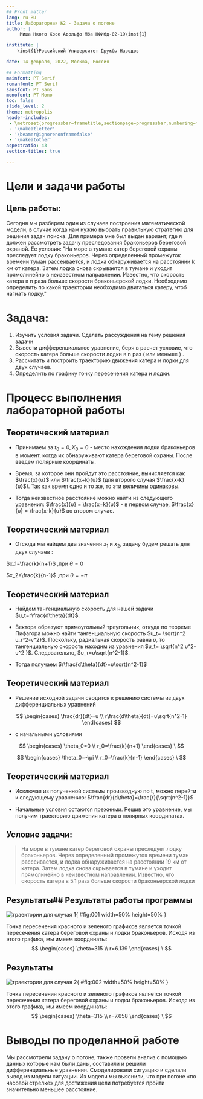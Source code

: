 ```yaml
---
## Front matter
lang: ru-RU
title: Лабораторная №2 - Задача о погоне
author: |
	 Миша Нкого Хосе Адольфо Мба НФИбд-02-19\inst{1}

institute: |
	\inst{1}Российский Университет Дружбы Народов

date: 14 февраля, 2022, Москва, Россия

## Formatting
mainfont: PT Serif
romanfont: PT Serif
sansfont: PT Sans
monofont: PT Mono
toc: false
slide_level: 2
theme: metropolis
header-includes: 
 - \metroset{progressbar=frametitle,sectionpage=progressbar,numbering=fraction}
 - '\makeatletter'
 - '\beamer@ignorenonframefalse'
 - '\makeatother'
aspectratio: 43
section-titles: true

---
```


# Цели и задачи работы

## Цель работы:

Сегодня мы разберем один из случаев построения математической модели, в случае когда нам нужно выбрать правильную стратегию для решения задач поиска. 
Для примера мне был выдан вариант, где я должен рассмотреть задачу преследования браконьеров береговой охраной. Ее условия: "На море в тумане катер береговой охраны преследует лодку браконьеров. Через определенный промежуток времени туман рассеивается, и лодка обнаруживается на расстоянии k км от катера. Затем лодка снова скрывается в тумане и уходит прямолинейно в неизвестном направлении. Известно, что скорость катера в n раза больше скорости браконьерской лодки. 
Необходимо определить по какой траектории необходимо двигаться катеру, чтоб нагнать лодку." 

# Задача:

1. Изучить условия задачи. Сделать рассуждения на тему решения задачи
2. Вывести дифференциальное уравнение, беря в расчет условие, что скорость катера больше скорости лодки в n раз ( или меньше ) .
2. Рассчитать и построить траекторию движения катера и лодки для двух случаев. 
3. Определить по графику точку пересечения катера и лодки.


# Процесс выполнения лабораторной работы

## Теоретический материал 

* Принимаем за $t_0=0, X_0=0$  - место нахождения лодки браконьеров в момент, когда их обнаруживают катера береговой охраны. После введем полярные координаты.

* Время, за которое они пройдут это расстояние, вычисляется как $\frac{x}{υ}$ или $\frac{x+k}{υ}$ (для второго случая $\frac{x-k}{υ}$).  Так как время одно и то же, то эти величины одинаковы. 

* Тогда неизвестное расстояние можно найти из следующего уравнения:  $\frac{x}{υ} = \frac{x+k}{υ}$ - в первом случае, $\frac{x}{υ} =  \frac{x-k}{υ}$ во втором случае.


## Теоретический материал 

* Отсюда мы найдем два значения $x_1$ и $x_2$, задачу будем решать для двух случаев : 

$x_1=\frac{k}{n+1}$ ,при $\theta=0$

$x_2=\frac{k}{n-1}$ ,при $\theta=-\pi$

## Теоретический материал 

* Найдем тангенциальную скорость для нашей задачи $υ_t=r\frac{d\theta}{dt}$.
* Вектора образуют прямоугольный треугольник, откуда по теореме Пифагора можно найти тангенциальную скорость $υ_t= \sqrt{n^2 υ_r^2-v^2}$. Поскольку, радиальная скорость равна $υ$, то тангенциальную скорость находим из уравнения $υ_t= \sqrt{n^2 υ^2-υ^2 }$. Следовательно, $υ_τ=υ\sqrt{n^2-1}$.

* Тогда получаем $r\frac{d\theta}{dt}=υ\sqrt{n^2-1}$

## Теоретический материал 

* Решение исходной задачи сводится к решению системы из двух дифференциальных уравнений 

$$
 \begin{cases}
   \frac{dr}{dt}=υ
	\\   
	r\frac{d\theta}{dt}=υ\sqrt{n^2-1}
 \end{cases}
$$

* с начальными условиями

$$
 \begin{cases}
   \theta_0=0
   \\
	r_0=\frac{k}{n+1}
 \end{cases}
\
$$

$$
 \begin{cases}
   \theta_0=-\pi
   \\
	r_0=\frac{k}{n-1}
 \end{cases}
\
$$

## Теоретический материал 

* Исключая из полученной системы производную по t, можно перейти к следующему уравнению: $\frac{dr}{d\theta}=\frac{r}{\sqrt{n^2-1}}$

* Начальные условия остаются прежними. Решив это уравнение, мы получим траекторию движения катера в полярных координатах. 

## Условие задачи:

> На море в тумане катер береговой охраны преследует лодку браконьеров.
Через определенный промежуток времени туман рассеивается, и лодка обнаруживается на расстоянии 19 км от катера. 
Затем лодка снова скрывается в тумане и уходит прямолинейно в неизвестном направлении. 
Известно, что скорость катера в 5.1 раза больше скорости браконьерской лодки

## Результаты## Результаты работы программы

![траектории для случая 1](image/01.png){ #fig:001 width=50% height=50% }

Точка пересечения красного и зеленого графиков является точкой пересечения катера береговой охраны и лодки браконьеров. Исходя из этого графика, мы имеем координаты: 
$$
 \begin{cases}
   \theta=315
   \\
	r=6.139
 \end{cases}
\
$$

## Результаты

![траектории для случая 2](image/02.png){ #fig:002 width=50% height=50% }

Точка пересечения красного и зеленого графиков является точкой пересечения катера береговой охраны и лодки браконьеров. Исходя из этого графика, мы имеем координаты: 
$$
 \begin{cases}
   \theta=315
   \\
	r=7.658
 \end{cases}
\
$$


# Выводы по проделанной работе

Мы рассмотрели задачу о погоне, также провели анализ с помощью данных которые нам были даны, составили и решили дифференциальные уравнения. Смоделировали ситуацию и сделали вывод из модели ситуации.
Из модели мы выяснили, что при погоне «по часовой стрелке» для достижения цели потребуется пройти значительно меньшее расстояние.

